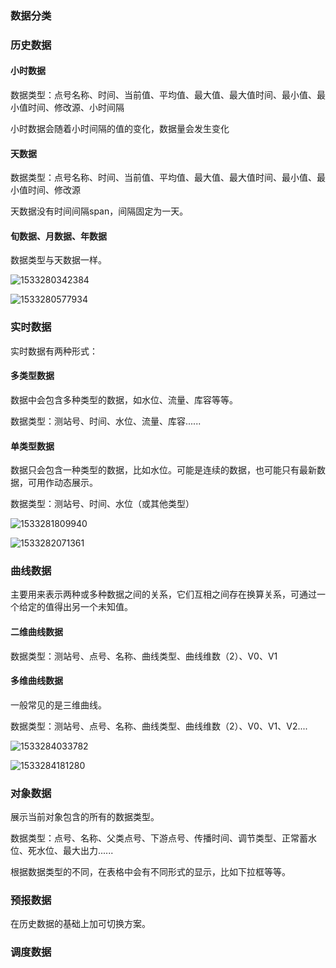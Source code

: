### 数据分类



### 历史数据

#### 小时数据

数据类型：点号名称、时间、当前值、平均值、最大值、最大值时间、最小值、最小值时间、修改源、小时间隔

小时数据会随着小时间隔的值的变化，数据量会发生变化

#### 天数据

数据类型：点号名称、时间、当前值、平均值、最大值、最大值时间、最小值、最小值时间、修改源

天数据没有时间间隔span，间隔固定为一天。

#### 旬数据、月数据、年数据

数据类型与天数据一样。

![1533280342384](C:\Users\Administrator\AppData\Local\Temp\1533280342384.png)

![1533280577934](C:\Users\Administrator\AppData\Local\Temp\1533280577934.png)



### 实时数据

实时数据有两种形式：

#### 多类型数据

数据中会包含多种类型的数据，如水位、流量、库容等等。

数据类型：测站号、时间、水位、流量、库容......

#### 单类型数据

数据只会包含一种类型的数据，比如水位。可能是连续的数据，也可能只有最新数据，可用作动态展示。

数据类型：测站号、时间、水位（或其他类型）

![1533281809940](C:\Users\Administrator\AppData\Local\Temp\1533281809940.png)

![1533282071361](C:\Users\Administrator\AppData\Local\Temp\1533282071361.png)



### 曲线数据

主要用来表示两种或多种数据之间的关系，它们互相之间存在换算关系，可通过一个给定的值得出另一个未知值。

#### 二维曲线数据

数据类型：测站号、点号、名称、曲线类型、曲线维数（2）、V0、V1

#### 多维曲线数据

一般常见的是三维曲线。

数据类型：测站号、点号、名称、曲线类型、曲线维数（2）、V0、V1、V2....

![1533284033782](C:\Users\Administrator\AppData\Local\Temp\1533284033782.png)

![1533284181280](C:\Users\Administrator\AppData\Local\Temp\1533284181280.png)





### 对象数据

展示当前对象包含的所有的数据类型。

数据类型：点号、名称、父类点号、下游点号、传播时间、调节类型、正常蓄水位、死水位、最大出力......

根据数据类型的不同，在表格中会有不同形式的显示，比如下拉框等等。



### 预报数据

在历史数据的基础上加可切换方案。



### 调度数据

